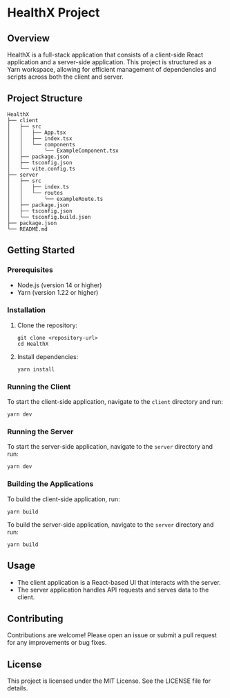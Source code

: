 # HealthX Project

## Overview
HealthX is a full-stack application that consists of a client-side React application and a server-side application. This project is structured as a Yarn workspace, allowing for efficient management of dependencies and scripts across both the client and server.

## Project Structure
```
HealthX
├── client
│   ├── src
│   │   ├── App.tsx
│   │   ├── index.tsx
│   │   └── components
│   │       └── ExampleComponent.tsx
│   ├── package.json
│   ├── tsconfig.json
│   └── vite.config.ts
├── server
│   ├── src
│   │   ├── index.ts
│   │   └── routes
│   │       └── exampleRoute.ts
│   ├── package.json
│   ├── tsconfig.json
│   └── tsconfig.build.json
├── package.json
└── README.md
```

## Getting Started

### Prerequisites
- Node.js (version 14 or higher)
- Yarn (version 1.22 or higher)

### Installation
1. Clone the repository:
   ```
   git clone <repository-url>
   cd HealthX
   ```

2. Install dependencies:
   ```
   yarn install
   ```

### Running the Client
To start the client-side application, navigate to the `client` directory and run:
```
yarn dev
```

### Running the Server
To start the server-side application, navigate to the `server` directory and run:
```
yarn dev
```

### Building the Applications
To build the client-side application, run:
```
yarn build
```
To build the server-side application, navigate to the `server` directory and run:
```
yarn build
```

## Usage
- The client application is a React-based UI that interacts with the server.
- The server application handles API requests and serves data to the client.

## Contributing
Contributions are welcome! Please open an issue or submit a pull request for any improvements or bug fixes.

## License
This project is licensed under the MIT License. See the LICENSE file for details.
